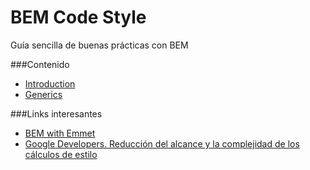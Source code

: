 BEM Code Style
==============
Guía sencilla de buenas prácticas con BEM

###Contenido
* [Introduction][1]
* [Generics][2]

[1]: Introduction.md
[2]: Generics.md

###Links interesantes

* [BEM with Emmet][10]
* [Google Developers. Reducción del alcance y la complejidad de los cálculos de estilo][11]

[10]: https://pawelgrzybek.com/bem-with-emmet/
[11]: https://developers.google.com/web/fundamentals/performance/rendering/reduce-the-scope-and-complexity-of-style-calculations#use-block-element-modifier
